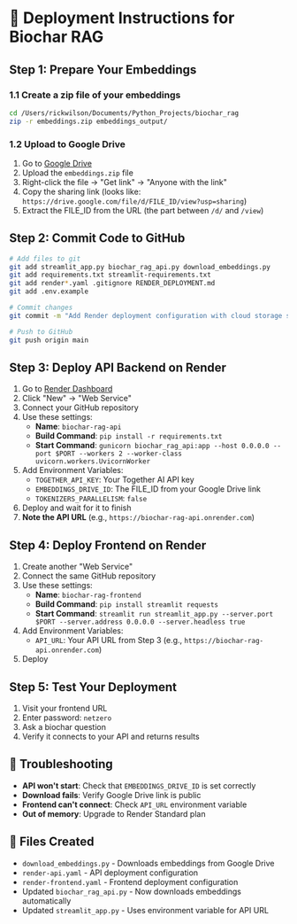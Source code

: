 # 🚀 Deployment Instructions for Biochar RAG

## Step 1: Prepare Your Embeddings

### 1.1 Create a zip file of your embeddings
```bash
cd /Users/rickwilson/Documents/Python_Projects/biochar_rag
zip -r embeddings.zip embeddings_output/
```

### 1.2 Upload to Google Drive
1. Go to [Google Drive](https://drive.google.com)
2. Upload the `embeddings.zip` file
3. Right-click the file → "Get link" → "Anyone with the link"
4. Copy the sharing link (looks like: `https://drive.google.com/file/d/FILE_ID/view?usp=sharing`)
5. Extract the FILE_ID from the URL (the part between `/d/` and `/view`)

## Step 2: Commit Code to GitHub

```bash
# Add files to git
git add streamlit_app.py biochar_rag_api.py download_embeddings.py
git add requirements.txt streamlit-requirements.txt
git add render*.yaml .gitignore RENDER_DEPLOYMENT.md
git add .env.example

# Commit changes
git commit -m "Add Render deployment configuration with cloud storage support"

# Push to GitHub
git push origin main
```

## Step 3: Deploy API Backend on Render

1. Go to [Render Dashboard](https://dashboard.render.com)
2. Click "New" → "Web Service"
3. Connect your GitHub repository
4. Use these settings:
   - **Name**: `biochar-rag-api`
   - **Build Command**: `pip install -r requirements.txt`
   - **Start Command**: `gunicorn biochar_rag_api:app --host 0.0.0.0 --port $PORT --workers 2 --worker-class uvicorn.workers.UvicornWorker`
5. Add Environment Variables:
   - `TOGETHER_API_KEY`: Your Together AI API key
   - `EMBEDDINGS_DRIVE_ID`: The FILE_ID from your Google Drive link
   - `TOKENIZERS_PARALLELISM`: `false`
6. Deploy and wait for it to finish
7. **Note the API URL** (e.g., `https://biochar-rag-api.onrender.com`)

## Step 4: Deploy Frontend on Render

1. Create another "Web Service"
2. Connect the same GitHub repository
3. Use these settings:
   - **Name**: `biochar-rag-frontend`
   - **Build Command**: `pip install streamlit requests`
   - **Start Command**: `streamlit run streamlit_app.py --server.port $PORT --server.address 0.0.0.0 --server.headless true`
4. Add Environment Variables:
   - `API_URL`: Your API URL from Step 3 (e.g., `https://biochar-rag-api.onrender.com`)
5. Deploy

## Step 5: Test Your Deployment

1. Visit your frontend URL
2. Enter password: `netzero`
3. Ask a biochar question
4. Verify it connects to your API and returns results

## 🔧 Troubleshooting

- **API won't start**: Check that `EMBEDDINGS_DRIVE_ID` is set correctly
- **Download fails**: Verify Google Drive link is public
- **Frontend can't connect**: Check `API_URL` environment variable
- **Out of memory**: Upgrade to Render Standard plan

## 📁 Files Created

- `download_embeddings.py` - Downloads embeddings from Google Drive
- `render-api.yaml` - API deployment configuration  
- `render-frontend.yaml` - Frontend deployment configuration
- Updated `biochar_rag_api.py` - Now downloads embeddings automatically
- Updated `streamlit_app.py` - Uses environment variable for API URL